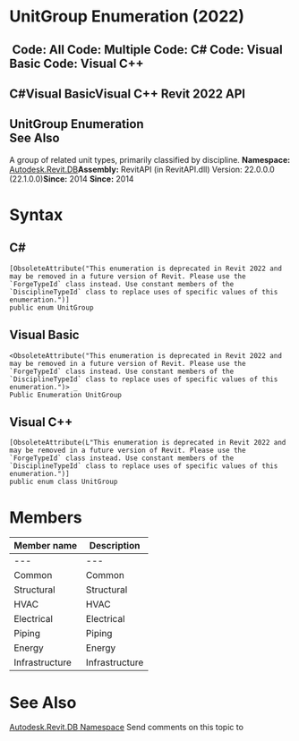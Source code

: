 # UnitGroup Enumeration (2022)

﻿
 Code: All Code: Multiple Code: C# Code: Visual Basic Code: Visual C++   
---  
C#Visual BasicVisual C++
Revit 2022 API  
---  
UnitGroup Enumeration  
See Also  
---  
A group of related unit types, primarily classified by discipline. 
**Namespace:** [Autodesk.Revit.DB](87546ba7-461b-c646-cbb1-2cb8f5bff8b2.md "Autodesk.Revit.DB Namespace")**Assembly:** RevitAPI (in RevitAPI.dll) Version: 22.0.0.0 (22.1.0.0)**Since:** 2014 **Since:** 2014 
# Syntax
C#  
---  
```text
[ObsoleteAttribute("This enumeration is deprecated in Revit 2022 and may be removed in a future version of Revit. Please use the `ForgeTypeId` class instead. Use constant members of the `DisciplineTypeId` class to replace uses of specific values of this enumeration.")]
public enum UnitGroup
```
  
Visual Basic  
---  
```text
<ObsoleteAttribute("This enumeration is deprecated in Revit 2022 and may be removed in a future version of Revit. Please use the `ForgeTypeId` class instead. Use constant members of the `DisciplineTypeId` class to replace uses of specific values of this enumeration.")> _
Public Enumeration UnitGroup
```
  
Visual C++  
---  
```text
[ObsoleteAttribute(L"This enumeration is deprecated in Revit 2022 and may be removed in a future version of Revit. Please use the `ForgeTypeId` class instead. Use constant members of the `DisciplineTypeId` class to replace uses of specific values of this enumeration.")]
public enum class UnitGroup
```
  
# Members
| Member name | Description |
| --- | --- |
| --- | --- |
| Common | Common |
| Structural | Structural |
| HVAC | HVAC |
| Electrical | Electrical |
| Piping | Piping |
| Energy | Energy |
| Infrastructure | Infrastructure |

# See Also
[Autodesk.Revit.DB Namespace](87546ba7-461b-c646-cbb1-2cb8f5bff8b2.md "Autodesk.Revit.DB Namespace")
Send comments on this topic to 